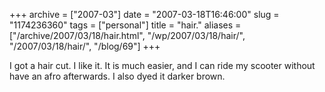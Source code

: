 +++
archive = ["2007-03"]
date = "2007-03-18T16:46:00"
slug = "1174236360"
tags = ["personal"]
title = "hair."
aliases = ["/archive/2007/03/18/hair.html", "/wp/2007/03/18/hair/", "/2007/03/18/hair/", "/blog/69"]
+++

I got a hair cut. I like it. It is much easier, and I can ride my scooter
without have an afro afterwards. I also dyed it darker brown.

